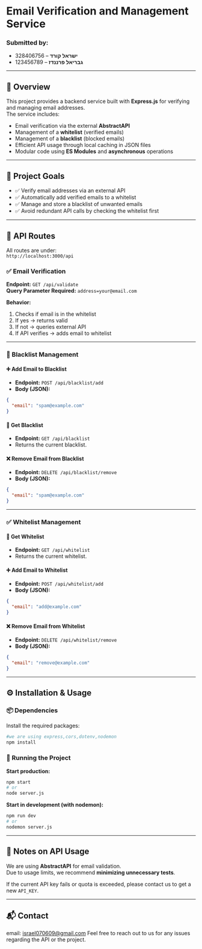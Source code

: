 # Email Verification and Management Service

### Submitted by:
- **ישראל קורד** – 328406756  
- **גבריאל פרננדז** – 123456789  

---

## 📌 Overview

This project provides a backend service built with **Express.js** for verifying and managing email addresses.  
The service includes:

- Email verification via the external **AbstractAPI**
- Management of a **whitelist** (verified emails)
- Management of a **blacklist** (blocked emails)
- Efficient API usage through local caching in JSON files
- Modular code using **ES Modules** and **asynchronous** operations

---

## 🎯 Project Goals

- ✅ Verify email addresses via an external API  
- ✅ Automatically add verified emails to a whitelist  
- ✅ Manage and store a blacklist of unwanted emails  
- ✅ Avoid redundant API calls by checking the whitelist first  

---

## 🧩 API Routes

All routes are under:  
`http://localhost:3000/api`

### ✅ Email Verification

**Endpoint:** `GET /api/validate`  
**Query Parameter Required:** `address=your@email.com`  

**Behavior:**  
1. Checks if email is in the whitelist  
2. If yes → returns valid  
3. If not → queries external API  
4. If API verifies → adds email to whitelist  

---

### 🚫 Blacklist Management

#### ➕ Add Email to Blacklist
- **Endpoint:** `POST /api/blacklist/add`  
- **Body (JSON):**
```json
{
  "email": "spam@example.com"
}
```

#### 📄 Get Blacklist
- **Endpoint:** `GET /api/blacklist`  
- Returns the current blacklist.

#### ❌ Remove Email from Blacklist
- **Endpoint:** `DELETE /api/blacklist/remove`  
- **Body (JSON):**
```json
{
  "email": "spam@example.com"
}
```

---

### ✅ Whitelist Management

#### 📄 Get Whitelist
- **Endpoint:** `GET /api/whitelist`  
- Returns the current whitelist.

#### ➕ Add Email to Whitelist
- **Endpoint:** `POST /api/whitelist/add`  
- **Body (JSON):**
```json
{
  "email": "add@example.com"
}
```

#### ❌ Remove Email from Whitelist
- **Endpoint:** `DELETE /api/whitelist/remove`  
- **Body (JSON):**
```json
{
  "email": "remove@example.com"
}
```

---

## ⚙️ Installation & Usage

### 📦 Dependencies
Install the required packages:
```bash
#we are using express,cors,dotenv,nodemon
npm install
```

### 🚀 Running the Project

**Start production:**
```bash
npm start
# or
node server.js
```

**Start in development (with nodemon):**
```bash
npm run dev
# or
nodemon server.js
```

---

## 🔑 Notes on API Usage

We are using **AbstractAPI** for email validation.  
Due to usage limits, we recommend **minimizing unnecessary tests**.  

If the current API key fails or quota is exceeded, please contact us to get a new `API_KEY`.

---

## 📬 Contact
email: israel070609@gmail.com
Feel free to reach out to us for any issues regarding the API or the project.